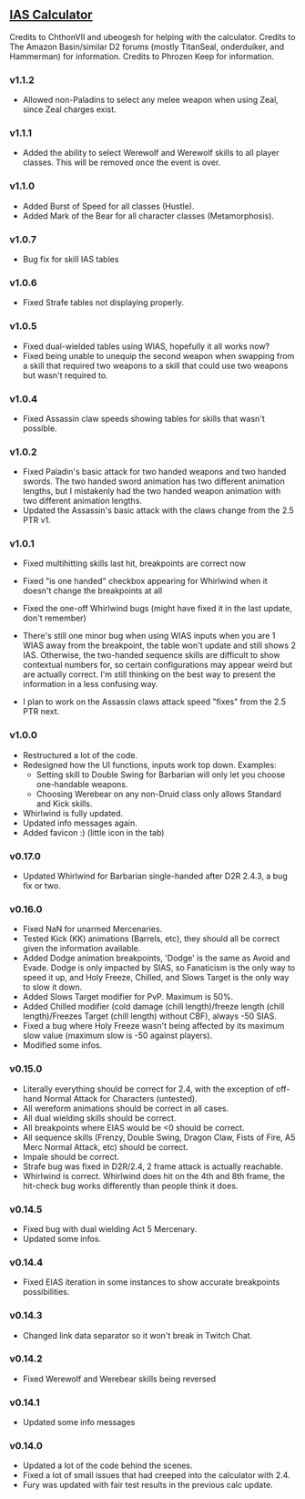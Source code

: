 ## [IAS Calculator](https://warren1001.github.io/IAS_Calculator/)

Credits to ChthonVII and ubeogesh for helping with the calculator.
Credits to The Amazon Basin/similar D2 forums (mostly TitanSeal, onderduiker, and Hammerman) for information.
Credits to Phrozen Keep for information.

### v1.1.2
- Allowed non-Paladins to select any melee weapon when using Zeal, since Zeal charges exist.

### v1.1.1
- Added the ability to select Werewolf and Werewolf skills to all player classes. This will be removed once the event is over.

### v1.1.0
- Added Burst of Speed for all classes (Hustle).
- Added Mark of the Bear for all character classes (Metamorphosis).

### v1.0.7
- Bug fix for skill IAS tables

### v1.0.6
- Fixed Strafe tables not displaying properly.

### v1.0.5
- Fixed dual-wielded tables using WIAS, hopefully it all works now?
- Fixed being unable to unequip the second weapon when swapping from a skill that required two weapons to a skill that could use two weapons but wasn't required to.

### v1.0.4
- Fixed Assassin claw speeds showing tables for skills that wasn't possible.

### v1.0.2
- Fixed Paladin's basic attack for two handed weapons and two handed swords. The two handed sword animation has two different animation lengths, but I mistakenly had the two handed weapon animation with two different animation lengths.
- Updated the Assassin's basic attack with the claws change from the 2.5 PTR v1.

### v1.0.1
- Fixed multihitting skills last hit, breakpoints are correct now
- Fixed "is one handed" checkbox appearing for Whirlwind when it doesn't change the breakpoints at all
- Fixed the one-off Whirlwind bugs (might have fixed it in the last update, don't remember)

- There's still one minor bug when using WIAS inputs when you are 1 WIAS away from the breakpoint, the table won't update and still shows 2 IAS. Otherwise, the two-handed sequence skills are difficult to show contextual numbers for, so certain configurations may appear weird but are actually correct. I'm still thinking on the best way to present the information in a less confusing way.
- I plan to work on the Assassin claws attack speed "fixes" from the 2.5 PTR next.

### v1.0.0
- Restructured a lot of the code.
- Redesigned how the UI functions, inputs work top down. Examples:
  - Setting skill to Double Swing for Barbarian will only let you choose one-handable weapons.
  - Choosing Werebear on any non-Druid class only allows Standard and Kick skills.
- Whirlwind is fully updated.
- Updated info messages again.
- Added favicon :) (little icon in the tab)

### v0.17.0
- Updated Whirlwind for Barbarian single-handed after D2R 2.4.3, a bug fix or two.

### v0.16.0
- Fixed NaN for unarmed Mercenaries.
- Tested Kick (KK) animations (Barrels, etc), they should all be correct given the information available.
- Added Dodge animation breakpoints, 'Dodge' is the same as Avoid and Evade. Dodge is only impacted by SIAS, so Fanaticism is the only way to speed it up, and Holy Freeze, Chilled, and Slows Target is the only way to slow it down.
- Added Slows Target modifier for PvP. Maximum is 50%.
- Added Chilled modifier (cold damage (chill length)/freeze length (chill length)/Freezes Target (chill length) without CBF), always -50 SIAS.
- Fixed a bug where Holy Freeze wasn't being affected by its maximum slow value (maximum slow is -50 against players).
- Modified some infos.

### v0.15.0
- Literally everything should be correct for 2.4, with the exception of off-hand Normal Attack for Characters (untested).
- All wereform animations should be correct in all cases.
- All dual wielding skills should be correct.
- All breakpoints where EIAS would be <0 should be correct.
- All sequence skills (Frenzy, Double Swing, Dragon Claw, Fists of Fire, A5 Merc Normal Attack, etc) should be correct.
- Impale should be correct.
- Strafe bug was fixed in D2R/2.4, 2 frame attack is actually reachable.
- Whirlwind is correct. Whirlwind does hit on the 4th and 8th frame, the hit-check bug works differently than people think it does.

### v0.14.5
- Fixed bug with dual wielding Act 5 Mercenary.
- Updated some infos.

### v0.14.4
- Fixed EIAS iteration in some instances to show accurate breakpoints possibilities.

### v0.14.3
- Changed link data separator so it won't break in Twitch Chat.

### v0.14.2
- Fixed Werewolf and Werebear skills being reversed

### v0.14.1
- Updated some info messages

### v0.14.0
- Updated a lot of the code behind the scenes.
- Fixed a lot of small issues that had creeped into the calculator with 2.4.
- Fury was updated with fair test results in the previous calc update.
